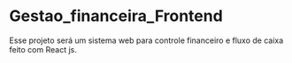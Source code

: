 # Gestao_financeira_Frontend
Esse projeto será um sistema web para controle financeiro e fluxo de caixa feito com React js.

